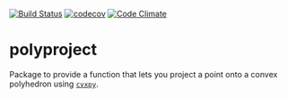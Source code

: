 [![Build Status](https://travis-ci.org/praveenv253/polyproject.svg?branch=master)](https://travis-ci.org/praveenv253/polyproject) [![codecov](https://codecov.io/gh/praveenv253/polyproject/branch/master/graph/badge.svg)](https://codecov.io/gh/praveenv253/polyproject) [![Code Climate](https://codeclimate.com/github/praveenv253/polyproject/badges/gpa.svg)](https://codeclimate.com/github/praveenv253/polyproject)

polyproject
===========

Package to provide a function that lets you project a point onto a convex
polyhedron using [`cvxpy`](http://www.cvxpy.org).
